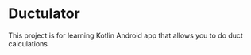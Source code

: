 # Ductulator
This project is for learning Kotlin
Android app that allows you to do duct calculations
